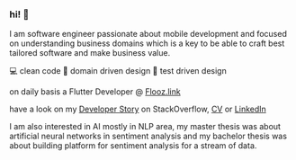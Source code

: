 ### hi! 👋

I am software engineer passionate about mobile development and focused on understanding business domains which is a key to be able to craft best tailored software and make business value.

💻 clean code 📓 domain driven design 🧪 test driven design

on daily basis a Flutter Developer @ [Flooz.link](https://flooz.link)

have a look on my [Developer Story](https://stackoverflow.com/story/wpazio) on StackOverflow, [CV](https://stackoverflow.com/cv/wpazio) or [LinkedIn](https://www.linkedin.com/in/wojciechpazio/) 

I am also interested in AI mostly in NLP area, my master thesis was about artificial neural networks in sentiment analysis and my bachelor thesis was about building platform for sentiment analysis for a stream of data.
